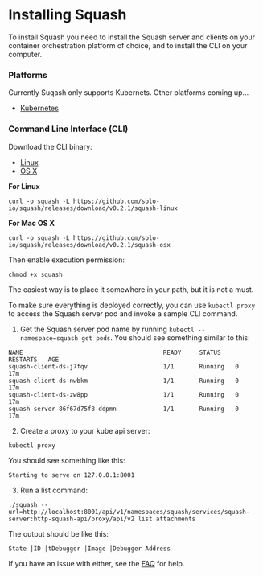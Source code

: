 # Installing Squash

To install Squash you need to install the Squash server and clients on your container orchestration platform of choice, and to install the CLI on your computer. 

### Platforms
Currently Suqash only supports Kubernets. Other platforms coming up... 
 - [Kubernetes](kubernetes.md)

### Command Line Interface (CLI)
Download the CLI binary:
- [Linux](https://github.com/solo-io/squash/releases/download/v0.2.1/squash-linux)     
- [OS X](https://github.com/solo-io/squash/releases/download/v0.2.1/squash-osx)

**For Linux**
```
curl -o squash -L https://github.com/solo-io/squash/releases/download/v0.2.1/squash-linux
```

**For Mac OS X**
```
curl -o squash -L https://github.com/solo-io/squash/releases/download/v0.2.1/squash-osx
```

Then enable execution permission:
```
chmod +x squash
```
The easiest way is to place it somewhere in your path, but it is not a must.

To make sure everything is deployed correctly, you can use `kubectl proxy` to access the Squash server pod and invoke a sample CLI command. 

1. Get the Squash server pod name by running ```kubectl --namespace=squash get pods```. You should see something similar to this:
```
NAME                                       READY     STATUS    RESTARTS   AGE
squash-client-ds-j7fqv                     1/1       Running   0          17m
squash-client-ds-nwbkm                     1/1       Running   0          17m
squash-client-ds-zw8pp                     1/1       Running   0          17m
squash-server-86f67d75f8-ddpmn             1/1       Running   0          17m
```

2. Create a proxy to your kube api server:
```
kubectl proxy
```
You should see something like this:
```
Starting to serve on 127.0.0.1:8001
```

3. Run a list command: 
```
./squash --url=http://localhost:8001/api/v1/namespaces/squash/services/squash-server:http-squash-api/proxy/api/v2 list attachments
```

The output should be like this: 
```
State |ID |tDebugger |Image |Debugger Address
```

If you have an issue with either, see the [FAQ](../faq.md) for help.
